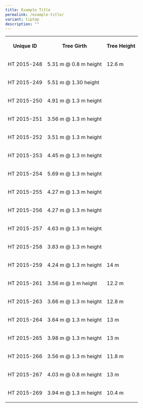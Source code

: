 ```yaml
---
title: Example Title
permalink: /example-title/
variant: tiptap
description: ""
---
```

<table style="minWidth: 75px">
<colgroup>
<col>
<col>
<col>
</colgroup>
<tbody>
<tr>
<th rowspan="1" colspan="1">
<p>Unique ID</p>
</th>
<th rowspan="1" colspan="1">
<p>Tree Girth</p>
</th>
<th rowspan="1" colspan="1">
<p>Tree Height</p>
</th>
</tr>
<tr>
<td rowspan="1" colspan="1">
<p>HT 2015-248</p>
</td>
<td rowspan="1" colspan="1">
<p>5.31 m @ 0.8 m height</p>
</td>
<td rowspan="1" colspan="1">
<p>12.6 m</p>
</td>
</tr>
<tr>
<td rowspan="1" colspan="1">
<p>HT 2015-249</p>
</td>
<td rowspan="1" colspan="1">
<p>5.51 m @ 1.30 height</p>
</td>
<td rowspan="1" colspan="1">
<p></p>
</td>
</tr>
<tr>
<td rowspan="1" colspan="1">
<p>HT 2015-250</p>
</td>
<td rowspan="1" colspan="1">
<p>4.91 m @ 1.3 m height</p>
</td>
<td rowspan="1" colspan="1">
<p></p>
</td>
</tr>
<tr>
<td rowspan="1" colspan="1">
<p>HT 2015-251</p>
</td>
<td rowspan="1" colspan="1">
<p>3.56 m @ 1.3 m height</p>
</td>
<td rowspan="1" colspan="1">
<p></p>
</td>
</tr>
<tr>
<td rowspan="1" colspan="1">
<p>HT 2015-252</p>
</td>
<td rowspan="1" colspan="1">
<p>3.51 m @ 1.3 m height</p>
</td>
<td rowspan="1" colspan="1">
<p></p>
</td>
</tr>
<tr>
<td rowspan="1" colspan="1">
<p>HT 2015-253</p>
</td>
<td rowspan="1" colspan="1">
<p>4.45 m @ 1.3 m height</p>
</td>
<td rowspan="1" colspan="1">
<p></p>
</td>
</tr>
<tr>
<td rowspan="1" colspan="1">
<p>HT 2015-254</p>
</td>
<td rowspan="1" colspan="1">
<p>5.69 m @ 1.3 m height</p>
</td>
<td rowspan="1" colspan="1">
<p></p>
</td>
</tr>
<tr>
<td rowspan="1" colspan="1">
<p>HT 2015-255</p>
</td>
<td rowspan="1" colspan="1">
<p>4.27 m @ 1.3 m height</p>
</td>
<td rowspan="1" colspan="1">
<p></p>
</td>
</tr>
<tr>
<td rowspan="1" colspan="1">
<p>HT 2015-256</p>
</td>
<td rowspan="1" colspan="1">
<p>4.27 m @ 1.3 m height</p>
</td>
<td rowspan="1" colspan="1">
<p></p>
</td>
</tr>
<tr>
<td rowspan="1" colspan="1">
<p>HT 2015-257</p>
</td>
<td rowspan="1" colspan="1">
<p>4.63 m @ 1.3 m height</p>
</td>
<td rowspan="1" colspan="1">
<p></p>
</td>
</tr>
<tr>
<td rowspan="1" colspan="1">
<p>HT 2015-258</p>
</td>
<td rowspan="1" colspan="1">
<p>3.83 m @ 1.3 m height</p>
</td>
<td rowspan="1" colspan="1">
<p></p>
</td>
</tr>
<tr>
<td rowspan="1" colspan="1">
<p>HT 2015-259</p>
</td>
<td rowspan="1" colspan="1">
<p>4.24 m @ 1.3 m height</p>
</td>
<td rowspan="1" colspan="1">
<p>14 m</p>
</td>
</tr>
<tr>
<td rowspan="1" colspan="1">
<p>HT 2015-261</p>
</td>
<td rowspan="1" colspan="1">
<p>3.56 m @ 1 m height</p>
</td>
<td rowspan="1" colspan="1">
<p>12.2 m</p>
</td>
</tr>
<tr>
<td rowspan="1" colspan="1">
<p>HT 2015-263</p>
</td>
<td rowspan="1" colspan="1">
<p>3.66 m @ 1.3 m height</p>
</td>
<td rowspan="1" colspan="1">
<p>12.8 m</p>
</td>
</tr>
<tr>
<td rowspan="1" colspan="1">
<p>HT 2015-264</p>
</td>
<td rowspan="1" colspan="1">
<p>3.64 m @ 1.3 m height</p>
</td>
<td rowspan="1" colspan="1">
<p>13 m</p>
</td>
</tr>
<tr>
<td rowspan="1" colspan="1">
<p>HT 2015-265</p>
</td>
<td rowspan="1" colspan="1">
<p>3.98 m @ 1.3 m height</p>
</td>
<td rowspan="1" colspan="1">
<p>13 m</p>
</td>
</tr>
<tr>
<td rowspan="1" colspan="1">
<p>HT 2015-266</p>
</td>
<td rowspan="1" colspan="1">
<p>3.56 m @ 1.3 m height</p>
</td>
<td rowspan="1" colspan="1">
<p>11.8 m</p>
</td>
</tr>
<tr>
<td rowspan="1" colspan="1">
<p>HT 2015-267</p>
</td>
<td rowspan="1" colspan="1">
<p>4.03 m @ 0.8 m height</p>
</td>
<td rowspan="1" colspan="1">
<p>13 m</p>
</td>
</tr>
<tr>
<td rowspan="1" colspan="1">
<p>HT 2015-269</p>
</td>
<td rowspan="1" colspan="1">
<p>3.94 m @ 1.3 m height</p>
</td>
<td rowspan="1" colspan="1">
<p>10.4 m</p>
</td>
</tr>
</tbody>
</table>
<p></p>
